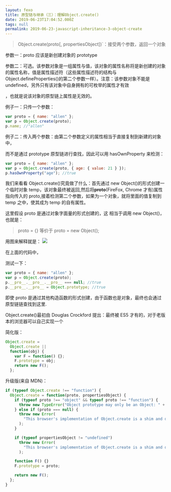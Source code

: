 ```yaml
---
layout: fexo
title: 原型链与继承（三）：理解Object.create()
date: 2019-06-23T17:04:52.000Z
tags: null
permalink: 2019-06-23-javascript-inheritance-3-object-create
---
```


> Object.create(proto[, propertiesObject])`：接受两个参数，返回一个对象

参数一：proto 应该是新创建对象的 prototype

参数二：可选。该参数对象是一组属性与值，该对象的属性名称将是新创建的对象的属性名称，值是属性描述符（这些属性描述符的结构与 Object.defineProperties()的第二个参数一样）。注意：该参数对象不能是 undefined，另外只有该对象中自身拥有的可枚举的属性才有效

，也就是说该对象的原型链上属性是无效的。

例子一：只传一个参数：

```js
var proto = { name: "allen" };
var p = Object.create(proto);
p.name; //"allen"
```

例子二：传入两个参数：由第二个参数定义的属性相当于直接复制到新建的对象中，

而不是通过 prototype 原型链进行查找，因此可以用 hasOwnProperty 来检测：

```js
var proto = { name: "allen" };
var p = Object.create(proto, { age: { value: 21 } });
p.hasOwnProperty("age"); //true
```

我们来看看 Object.create()究竟做了什么：首先通过 new Object()的形式创建一个临时对象 temp，该对象最终被返回,然后将**proto**(FireFox, Chrome 才有)属性指向传入的 proto,接着检测第二个参数，如果为一个对象，就将里面的值复制到 temp 之中，使其成为 temp 的自有属性。

这里假设 proto 是通过对象字面量的形式创建的，这 相当于调用 new Object()，也就是：

> proto = {} 等价于 proto = new Object();

用图来解释就是：
![](https://img-blog.csdn.net/20180515181958476)

在上面的代码中，

测试一下：

```js
var proto = { name: "allen" };
var p = Object.create(proto);
p.__pro__.__pro__.__pro__ === null; //true
p.__pro__.__pro__ = Object.prototype; //true
```

即使 proto 是通过其他构造函数的形式创建，由于函数也是对象，最终也会通过原型链链查找到这里.

Object.create()最初由 Douglas Crockford 提出：最终被 ES5 才有的，对于老版本的浏览器可以自己实现一个

简化版：

```js
Object.create =
  Object.create ||
  function(obj) {
    var F = function() {};
    F.prototype = obj;
    return new F();
  };
```

升级版(来自 MDN)：

```js
if (typeof Object.create !== "function") {
  Object.create = function(proto, propertiesObject) {
    if (typeof proto !== "object" && typeof proto !== "function") {
      throw new TypeError("Object prototype may only be an Object: " + proto);
    } else if (proto === null) {
      throw new Error(
        "This browser's implementation of Object.create is a shim and doesn't support 'null' as the first argument."
      );
    }

    if (typeof propertiesObject != "undefined")
      throw new Error(
        "This browser's implementation of Object.create is a shim and doesn't support a second argument."
      );

    function F() {}
    F.prototype = proto;

    return new F();
  };
}
```
